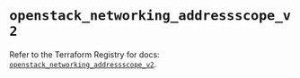 # `openstack_networking_addressscope_v2`

Refer to the Terraform Registry for docs: [`openstack_networking_addressscope_v2`](https://registry.terraform.io/providers/terraform-provider-openstack/openstack/3.0.0/docs/resources/networking_addressscope_v2).
